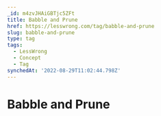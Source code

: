 ```yaml
---
_id: m4zvJHAiGBTjc5ZFt
title: Babble and Prune
href: https://lesswrong.com/tag/babble-and-prune
slug: babble-and-prune
type: tag
tags:
  - LessWrong
  - Concept
  - Tag
synchedAt: '2022-08-29T11:02:44.798Z'
---
```

# Babble and Prune

